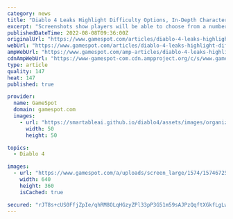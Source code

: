 ```yaml
---
category: news
title: "Diablo 4 Leaks Highlight Difficulty Options, In-Depth Character Creator"
excerpt: "Screenshots show players will be able to choose from a number of different body types, faces, hairstyles, accessories, tattoos, and more when it comes to customizing their character, with the leaked ..."
publishedDateTime: 2022-08-08T09:36:00Z
originalUrl: "https://www.gamespot.com/articles/diablo-4-leaks-highlight-difficulty-options-in-depth-character-creator/1100-6506235/"
webUrl: "https://www.gamespot.com/articles/diablo-4-leaks-highlight-difficulty-options-in-depth-character-creator/1100-6506235/"
ampWebUrl: "https://www.gamespot.com/amp-articles/diablo-4-leaks-highlight-difficulty-options-in-depth-character-creator/1100-6506235/"
cdnAmpWebUrl: "https://www-gamespot-com.cdn.ampproject.org/c/s/www.gamespot.com/amp-articles/diablo-4-leaks-highlight-difficulty-options-in-depth-character-creator/1100-6506235/"
type: article
quality: 147
heat: 147
published: true

provider:
  name: GameSpot
  domain: gamespot.com
  images:
    - url: "https://smartableai.github.io/diablo4/assets/images/organizations/gamespot.com-50x50.jpg"
      width: 50
      height: 50

topics:
  - Diablo 4

images:
  - url: "https://www.gamespot.com/a/uploads/screen_large/1574/15746725/3989778-untitled.png"
    width: 640
    height: 360
    isCached: true

secured: "rJT8s+cUS0FfjZpIe/qhRM8OLqHGzyZPl33pP3G51m59sAJPzQqftXGkfLgLwukKixNV3YaauJ1jeRJyiSjmx18mxtWecbvzl8Fie5b3btiexSxC46zSlTz0uI6WJH3CgNVwe28O7Z+zulJTlv0c5MhlkLQzsWIQdjlS0IA2keqISl5vuk5VX3PD2/TiZUoFnGYzHdT2CqxFDw1z8xUo6A2yjK711hsw95veaIg7QBCXH1dhHmxVnnOskttCCtGC8QYQmA9um/UTYsV3Zfhtp2cM+DU+aHJGbk5F/tA9tT2FYtubU2tM0Dmborh/wrGOKfXxYPyHFVhQsmbw1XU80kOUgdDysnMY9MKKWZYAv1s=;4Nmo/Lnxic6xUAzsGJwSgQ=="
---
```


